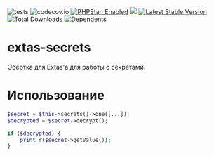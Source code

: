 ![tests](https://github.com/jeyroik/extas-secrets/workflows/PHP%20Composer/badge.svg?branch=master&event=push)
![codecov.io](https://codecov.io/gh/jeyroik/extas-secrets/coverage.svg?branch=master)
<a href="https://github.com/phpstan/phpstan"><img src="https://img.shields.io/badge/PHPStan-enabled-brightgreen.svg?style=flat" alt="PHPStan Enabled"></a> 
<a href="https://codeclimate.com/github/jeyroik/extas-secrets/maintainability"><img src="https://api.codeclimate.com/v1/badges/399bab47adf2c050f3de/maintainability" /></a>
[![Latest Stable Version](https://poser.pugx.org/jeyroik/extas-secrets/v)](//packagist.org/packages/jeyroik/extas-secrets)
[![Total Downloads](https://poser.pugx.org/jeyroik/extas-secrets/downloads)](//packagist.org/packages/jeyroik/extas-secrets)
[![Dependents](https://poser.pugx.org/jeyroik/extas-secrets/dependents)](//packagist.org/packages/jeyroik/extas-secrets)


# extas-secrets

Обёртка для Extas'a для работы с секретами.

# Использование

```php
$secret = $this->secrets()->one([...]);
$decrypted = $secret->decrypt();

if ($decrypted) {
    print_r($secret->getValue());
}
```
